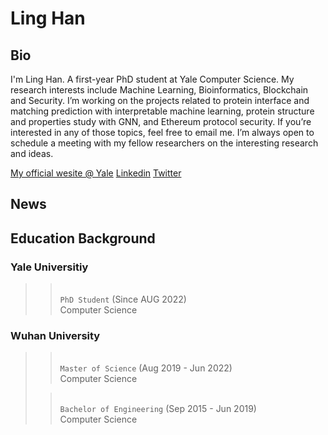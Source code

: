 # Ling Han

## Bio
I'm Ling Han. A first-year PhD student at Yale Computer Science. My research interests include Machine Learning, Bioinformatics, Blockchain and Security. I’m working on the projects related to protein interface and matching prediction with interpretable machine learning, protein structure and properties study with GNN, and Ethereum protocol security. If you’re interested in any of those topics, feel free to email me. I’m always open to schedule a meeting with my fellow researchers on the interesting research and ideas. 

[My official wesite @ Yale](https://cpsc.yale.edu/people/ling-han)
[Linkedin](www.linkedin.com/in/ling-han-brian)
[Twitter]()

## News

## Education Background
### Yale Universitiy 
>> <br>`PhD Student` (Since AUG 2022) </br>
>> Computer Science

### Wuhan University
>> <br>`Master of Science` (Aug 2019 - Jun 2022) </br>
>> Computer Science
>
>> <br>`Bachelor of Engineering` (Sep 2015 - Jun 2019) </br>
>> Computer Science

